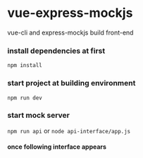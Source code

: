 # vue-express-mockjs
vue-cli and express-mockjs build front-end

### install dependencies at first
`npm install`

### start project at building environment
`npm run dev`

### start mock server
`npm run api` or `node api-interface/app.js`

#### once following  interface appears

